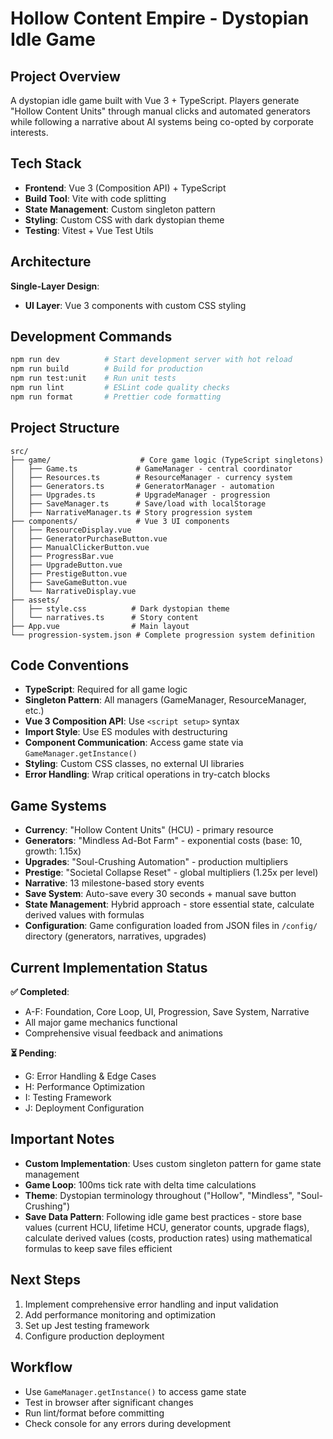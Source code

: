# Hollow Content Empire - Dystopian Idle Game

## Project Overview

A dystopian idle game built with Vue 3 + TypeScript. Players generate "Hollow Content Units" through manual clicks and automated generators while following a narrative about AI systems being co-opted by corporate interests.

## Tech Stack

- **Frontend**: Vue 3 (Composition API) + TypeScript
- **Build Tool**: Vite with code splitting
- **State Management**: Custom singleton pattern
- **Styling**: Custom CSS with dark dystopian theme
- **Testing**: Vitest + Vue Test Utils

## Architecture

**Single-Layer Design**:

- **UI Layer**: Vue 3 components with custom CSS styling

## Development Commands

```bash
npm run dev          # Start development server with hot reload
npm run build        # Build for production
npm run test:unit    # Run unit tests
npm run lint         # ESLint code quality checks
npm run format       # Prettier code formatting
```

## Project Structure

```
src/
├── game/                    # Core game logic (TypeScript singletons)
│   ├── Game.ts             # GameManager - central coordinator
│   ├── Resources.ts        # ResourceManager - currency system
│   ├── Generators.ts       # GeneratorManager - automation
│   ├── Upgrades.ts         # UpgradeManager - progression
│   ├── SaveManager.ts      # Save/load with localStorage
│   ├── NarrativeManager.ts # Story progression system
├── components/             # Vue 3 UI components
│   ├── ResourceDisplay.vue
│   ├── GeneratorPurchaseButton.vue
│   ├── ManualClickerButton.vue
│   ├── ProgressBar.vue
│   ├── UpgradeButton.vue
│   ├── PrestigeButton.vue
│   ├── SaveGameButton.vue
│   └── NarrativeDisplay.vue
├── assets/
│   ├── style.css          # Dark dystopian theme
│   └── narratives.ts      # Story content
├── App.vue                # Main layout
└── progression-system.json # Complete progression system definition
```

## Code Conventions

- **TypeScript**: Required for all game logic
- **Singleton Pattern**: All managers (GameManager, ResourceManager, etc.)
- **Vue 3 Composition API**: Use `<script setup>` syntax
- **Import Style**: Use ES modules with destructuring
- **Component Communication**: Access game state via `GameManager.getInstance()`
- **Styling**: Custom CSS classes, no external UI libraries
- **Error Handling**: Wrap critical operations in try-catch blocks

## Game Systems

- **Currency**: "Hollow Content Units" (HCU) - primary resource
- **Generators**: "Mindless Ad-Bot Farm" - exponential costs (base: 10, growth: 1.15x)
- **Upgrades**: "Soul-Crushing Automation" - production multipliers
- **Prestige**: "Societal Collapse Reset" - global multipliers (1.25x per level)
- **Narrative**: 13 milestone-based story events
- **Save System**: Auto-save every 30 seconds + manual save button
- **State Management**: Hybrid approach - store essential state, calculate derived values with formulas
- **Configuration**: Game configuration loaded from JSON files in `/config/` directory (generators, narratives, upgrades)

## Current Implementation Status

**✅ Completed**:

- A-F: Foundation, Core Loop, UI, Progression, Save System, Narrative
- All major game mechanics functional
- Comprehensive visual feedback and animations

**⏳ Pending**:

- G: Error Handling & Edge Cases
- H: Performance Optimization
- I: Testing Framework
- J: Deployment Configuration

## Important Notes

- **Custom Implementation**: Uses custom singleton pattern for game state management
- **Game Loop**: 100ms tick rate with delta time calculations
- **Theme**: Dystopian terminology throughout ("Hollow", "Mindless", "Soul-Crushing")
- **Save Data Pattern**: Following idle game best practices - store base values (current HCU, lifetime HCU, generator counts, upgrade flags), calculate derived values (costs, production rates) using mathematical formulas to keep save files efficient

## Next Steps

1. Implement comprehensive error handling and input validation
2. Add performance monitoring and optimization
3. Set up Jest testing framework
4. Configure production deployment

## Workflow

- Use `GameManager.getInstance()` to access game state
- Test in browser after significant changes
- Run lint/format before committing
- Check console for any errors during development
